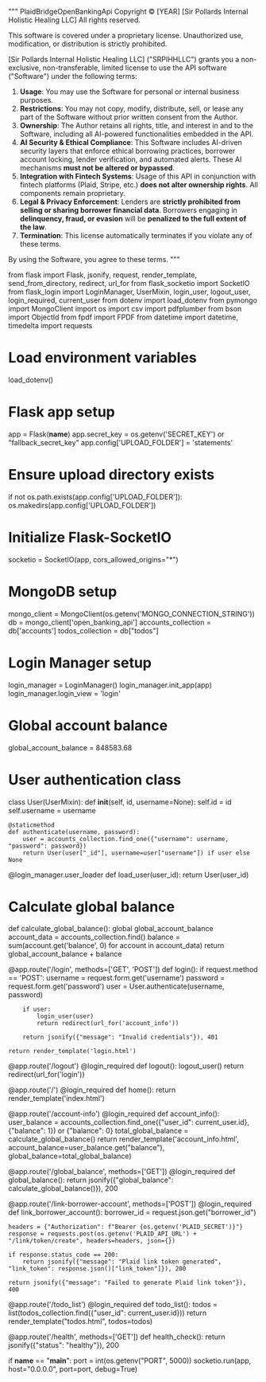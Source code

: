 """
PlaidBridgeOpenBankingApi
Copyright © [YEAR] [Sir Pollards Internal Holistic Healing LLC]
All rights reserved.

This software is covered under a proprietary license. Unauthorized use, modification, or distribution is strictly prohibited.

[Sir Pollards Internal Holistic Healing LLC] ("SRPIHHLLC") grants you a non-exclusive, non-transferable, limited license to use the API software ("Software") under the following terms:

1. **Usage**: You may use the Software for personal or internal business purposes.
2. **Restrictions**: You may not copy, modify, distribute, sell, or lease any part of the Software without prior written consent from the Author.
3. **Ownership**: The Author retains all rights, title, and interest in and to the Software, including all AI-powered functionalities embedded in the API.
4. **AI Security & Ethical Compliance**: This Software includes AI-driven security layers that enforce ethical borrowing practices, borrower account locking, lender verification, and automated alerts. These AI mechanisms **must not be altered or bypassed**.
5. **Integration with Fintech Systems**: Usage of this API in conjunction with fintech platforms (Plaid, Stripe, etc.) **does not alter ownership rights**. All components remain proprietary.
6. **Legal & Privacy Enforcement**: Lenders are **strictly prohibited from selling or sharing borrower financial data**. Borrowers engaging in **delinquency, fraud, or evasion** will be **penalized to the full extent of the law**.
7. **Termination**: This license automatically terminates if you violate any of these terms.

By using the Software, you agree to these terms.
"""

from flask import Flask, jsonify, request, render_template, send_from_directory, redirect, url_for
from flask_socketio import SocketIO
from flask_login import LoginManager, UserMixin, login_user, logout_user, login_required, current_user
from dotenv import load_dotenv
from pymongo import MongoClient
import os
import csv
import pdfplumber
from bson import ObjectId
from fpdf import FPDF
from datetime import datetime, timedelta
import requests

# Load environment variables
load_dotenv()

# Flask app setup
app = Flask(__name__)
app.secret_key = os.getenv('SECRET_KEY') or "fallback_secret_key"
app.config['UPLOAD_FOLDER'] = 'statements'

# Ensure upload directory exists
if not os.path.exists(app.config['UPLOAD_FOLDER']):
    os.makedirs(app.config['UPLOAD_FOLDER'])

# Initialize Flask-SocketIO
socketio = SocketIO(app, cors_allowed_origins="*")

# MongoDB setup
mongo_client = MongoClient(os.getenv('MONGO_CONNECTION_STRING'))
db = mongo_client['open_banking_api']
accounts_collection = db['accounts']
todos_collection = db["todos"]

# Login Manager setup
login_manager = LoginManager()
login_manager.init_app(app)
login_manager.login_view = 'login'

# Global account balance
global_account_balance = 848583.68

# User authentication class
class User(UserMixin):
    def __init__(self, id, username=None):
        self.id = id
        self.username = username

    @staticmethod
    def authenticate(username, password):
        user = accounts_collection.find_one({"username": username, "password": password})
        return User(user["_id"], username=user["username"]) if user else None

@login_manager.user_loader
def load_user(user_id):
    return User(user_id)

# Calculate global balance
def calculate_global_balance():
    global global_account_balance
    account_data = accounts_collection.find()
    balance = sum(account.get('balance', 0) for account in account_data)
    return global_account_balance + balance

@app.route('/login', methods=['GET', 'POST'])
def login():
    if request.method == 'POST':
        username = request.form.get('username')
        password = request.form.get('password')
        user = User.authenticate(username, password)
        
        if user:
            login_user(user)
            return redirect(url_for('account_info'))
        
        return jsonify({"message": "Invalid credentials"}), 401

    return render_template('login.html')

@app.route('/logout')
@login_required
def logout():
    logout_user()
    return redirect(url_for('login'))  

@app.route('/')
@login_required
def home():
    return render_template('index.html')

@app.route('/account-info')
@login_required
def account_info():
    user_balance = accounts_collection.find_one({"user_id": current_user.id}, {"balance": 1}) or {"balance": 0}
    total_global_balance = calculate_global_balance()
    return render_template('account_info.html', account_balance=user_balance.get("balance"), global_balance=total_global_balance)

@app.route('/global_balance', methods=['GET'])
@login_required
def global_balance():
    return jsonify({"global_balance": calculate_global_balance()}), 200

@app.route('/link-borrower-account', methods=['POST'])
@login_required
def link_borrower_account():
    borrower_id = request.json.get("borrower_id")

    headers = {"Authorization": f"Bearer {os.getenv('PLAID_SECRET')}"}
    response = requests.post(os.getenv('PLAID_API_URL') + "/link/token/create", headers=headers, json={})

    if response.status_code == 200:
        return jsonify({"message": "Plaid link token generated", "link_token": response.json()["link_token"]}), 200

    return jsonify({"message": "Failed to generate Plaid link token"}), 400

@app.route('/todo_list')
@login_required
def todo_list():
    todos = list(todos_collection.find({"user_id": current_user.id}))
    return render_template("todos.html", todos=todos)

@app.route('/health', methods=['GET'])
def health_check():
    return jsonify({"status": "healthy"}), 200

if __name__ == "__main__":
    port = int(os.getenv("PORT", 5000))
    socketio.run(app, host="0.0.0.0", port=port, debug=True)
